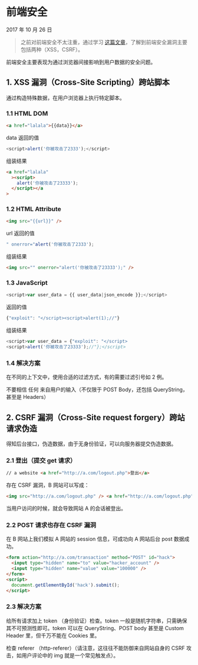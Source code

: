 # 前端安全

2017 年 10 月 26 日

> 之前对前端安全不太注重，通过学习 [这篇文章](https://breeswish.org/blog/2014/07/01/common-web-dev-security-issues)，了解到前端安全漏洞主要包括两种（XSS，CSRF）。

前端安全主要表现为通过浏览器间接影响到用户数据的安全问题。

## 1. XSS 漏洞（Cross-Site Scripting）跨站脚本

通过构造特殊数据，在用户浏览器上执行特定脚本。

### 1.1 HTML DOM

```html
<a href="lalala">{{data}}</a>
```

data 返回的值

```javascript
<script>alert('你被攻击了2333');</script>
```

组装结果

```html
<a href="lalala"
  ><script>
    alert('你被攻击了23333');
  </script></a
>
```

### 1.2 HTML Attribute

```html
<img src="{{url}}" />
```

url 返回的值

```javascript
" onerror="alert('你被攻击了2333');
```

组装结果

```html
<img src="" onerror="alert('你被攻击了23333');" />
```

### 1.3 JavaScript

```javascript
<script>var user_data = {{ user_data|json_encode }};</script>
```

返回的值

```javascript
{"exploit": "</script><script>alert(1);//"}
```

组装结果

```javascript
<script>var user_data = {"exploit": "</script>
<script>alert('你被攻击了23333');//"};</script>
```

### 1.4 解决方案

在不同的上下文中，使用合适的过滤方式，有的需要过滤引号如 2 例。

不要相信 任何 来自用户的输入（不仅限于 POST Body，还包括 QueryString，甚至是 Headers）

## 2. CSRF 漏洞（Cross-Site request forgery）跨站请求伪造

得知后台接口，伪造数据，由于无身份验证，可以向服务器提交伪造数据。

### 2.1 登出（提交 get 请求）

```html
// a website <a href="http://a.com/logout.php">登出</a>
```

存在 CSRF 漏洞，B 网站可以写成：

```html
<img src="http://a.com/logout.php" /> <a href="http://a.com/logout.php">登出</a>
```

当用户访问的时候，就会导致网站 A 的会话被登出。

### 2.2 POST 请求也存在 CSRF 漏洞

在 B 网站上我们模拟 A 网站的 session 信息，可成功向 A 网站后台 post 数据成功。

```html
<form action="http://a.com/transaction" method="POST" id="hack">
  <input type="hidden" name="to" value="hacker_account" />
  <input type="hidden" name="value" value="100000" />
</form>
<script>
  document.getElementById('hack').submit();
</script>
```

### 2.3 解决方案

给所有请求加上 token （身份验证）检查。token 一般是随机字符串，只需确保其不可预测性即可。token 可以在 QueryString、POST body 甚至是 Custom Header 里，但千万不能在 Cookies 里。

检查 referer （http-referer）（请注意，这往往不能防御来自网站自身的 CSRF 攻击，如用户评论中的 img 就是一个常见触发点）。